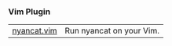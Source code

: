 ### Vim Plugin

|||
|---|---|
|[nyancat.vim](https://github.com/kato-k/nyancat.vim)|Run nyancat on your Vim.|
